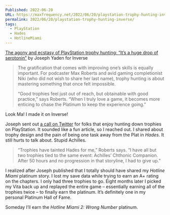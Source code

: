 ```yaml
---
Published: 2022-06-20
URL: https://maxfrequency.net/2022/06/20/playstation-trophy-hunting-inverse/
permalink: 2022/06/20/playstation-trophy-hunting-inverse/
tags:
  - PlayStation
  - Hades
  - HotlineMiami
---
```

[The agony and ecstasy of PlayStation trophy hunting: “It’s a huge drop of serotonin”](https://www.inverse.com/gaming/trophy-hunters-platinum) by Joseph Yaden for Inverse

> The gratification that comes with improving one’s skills is equally important. For podcaster Max Roberts and avid gaming completionist Niki (who did not wish to share her last name), trophy hunting is about mastering something that once felt impossible.
> 
> “Good trophies feel just out of reach, but obtainable with good practice,” says Roberts. “When I truly love a game, it becomes more enticing to chase the Platinum to keep the experience going.”

Look Ma! I made it on Inverse!

Joseph sent out [a call on Twitter](https://twitter.com/JosephYaden/status/1527657235563913218) for folks that enjoy hunting down trophies on PlayStation. It sounded like a fun article, so I reached out. I shared about trophy design and the pain of being one task away from the Plat in *Hades*. It still hurts to talk about. Stupid Achilles. 

> “Trophies have tainted Hades for me,” Roberts says. “I have all but two trophies tied to the same event: Achilles’ Chthonic Companion. After 50 hours and no progression in that storyline, I had to give up.”

I realized after Joseph published that I totally should have shared my *Hotline Miami* platinum story. I lost my save data while trying to earn an A+ rating on the chapters. I only had three trophies to go. Eight months later I picked my Vita back up and replayed the entire game – essentially earning all of the trophies twice – to finally earn the platinum. It’s definitely one in my personal Platinum Hall of Fame.

Someday I’ll earn the *Hotline Miami 2: Wrong Number* platinum.